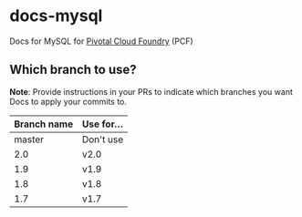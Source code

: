 docs-mysql
==========

Docs for MySQL for [Pivotal Cloud Foundry](https://network.pivotal.io/products/pivotal-cf) (PCF)

## Which branch to use?

**Note**: Provide instructions in your PRs to indicate which branches you want Docs to apply your commits to. 

| Branch name | Use for… |
|-------------| ------|
| master      | Don't use|
| 2.0         | v2.0 |
| 1.9         | v1.9 |
| 1.8         | v1.8 |
| 1.7         | v1.7 |

